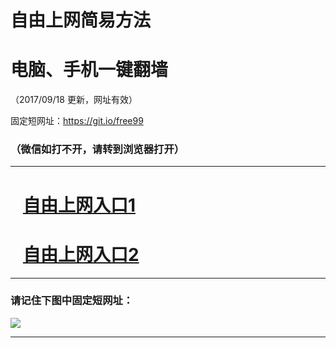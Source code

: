 ﻿# 自由上网简易方法

# 电脑、手机一键翻墙

（2017/09/18 更新，网址有效）

固定短网址：https://git.io/free99

### （微信如打不开，请转到浏览器打开）


***





# &nbsp;&nbsp; <a href="http://ft265524723.fwq-tz1005.info/fwqtz01.html?t=091800125778 " target="_blank">自由上网入口1</a>
# &nbsp;&nbsp; <a href="http://ft719925646.fwq-tz1006.info/fwqtz02.html?t=091800110056 " target="_blank">自由上网入口2</a>
***

### 请记住下图中固定短网址：

<img src="https://s3-us-west-2.amazonaws.com/fwq-1001/yjfq-20170905okok.png" /> 


***

